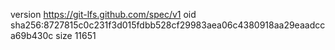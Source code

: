 version https://git-lfs.github.com/spec/v1
oid sha256:8727815c0c231f3d015fdbb528cf29983aea06c4380918aa29eaadcca69b430c
size 11651

